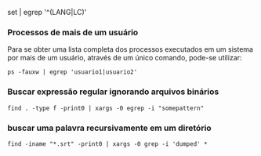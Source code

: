
set | egrep '^(LANG|LC)'

### Processos de mais de um usuário

Para se obter uma lista completa dos processos executados em um sistema por
mais de um usuário, através de um único comando, pode-se utilizar:

    ps -fauxw | egrep 'usuario1|usuario2'

### Buscar expressão regular ignorando arquivos binários

    find . -type f -print0 | xargs -0 egrep -i "somepattern"


### buscar uma palavra recursivamente em um diretório

    find -iname "*.srt" -print0 | xargs -0 grep -i 'dumped' *
